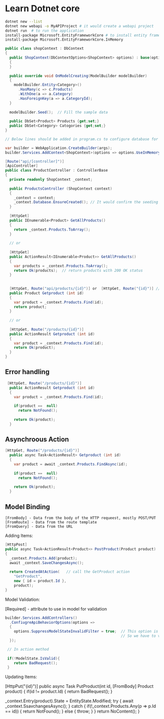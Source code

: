 # Learn Dotnet core 


```bash
dotnet new --list
dotnet new webapi -o MyAPIProject # it would create a webapi project
dotnet run  # to run the application
install-package Microsoft.EntityFrameworkCore # to install entity framework package
install-package Microsoft.EntityFrameworkCore.InMemory
```

```c#
public class shopContext : DbContext
{
  public ShopContext(DbContextOptions<ShopContext> options) : base(options)
  {
  }
  
  public override void OnModelCreating(ModelBuilder modelBuilder)
  {
    modelBuilder.Entity<Category>()
      .HasMany(c => c.Products)
      .WithOne(a => a.Category)
      .HasForeignKey(a => a.CategoryId);
  }
  
  modelBuilder.Seed();  // Fill the sample data
  
  public DbSet<Product> Products {get;set;}
  public DbSet<Category> Catogories {get;set;}
}

// Below lines should be added in program.cs to configure database for entity framework

var builder = WebApplication.CreateBuilder(args);
builder.Services.AddContext<ShopContext>(options => options.UseInMemoryDatabase("Shop"));

```

```c#
[Route("api/[controller]")]
[ApiController]
public class ProductController : ControllerBase
{ 
  private readonly ShopContext _context;
  
  public ProductsController (ShopContext context) 
  {
    _context = context;
    _context.Database.EnsureCreated(); // It would confirm the seeding happen
  }
  
  [HttpGet]
  public IEnumerable<Product> GetAllProducts()
  {
    return _context.Products.ToArray();
  }
  
  // or
  
  [HttpGet]
  public ActionResult<IEnumerable<Product>> GetAllProducts()
  {
    var products = _context.Products.ToArray();
    return Ok(products);  // return products with 200 OK status
  }
  
  
  [HttpGet, Route("api/products/{id}")] or  [HttpGet, Route("{id}")] // since the route is in controller (or ) [HttpGet("{id}")]
  public Product Getproduct (int id)
  {
    var product = _context.Products.Find(id);
    return product;
  }
  
  // or 
  
  [HttpGet, Route("/products/{id}")]
  public ActionResult Getproduct (int id)
  {
    var product = _context.Products.Find(id);
    return Ok(product);
  }
}


```

## Error handling

```c#
 [HttpGet, Route("/products/{id}")]
  public ActionResult Getproduct (int id)
  {
    var product = _context.Products.Find(id);
    
    if(product ==  null)
      return NotFound();
      
    return Ok(product);
  }
```

## Asynchroous Action

```c#
[HttpGet, Route("/products/{id}")]
  public async Task<ActionResult> Getproduct (int id)
  {
    var product = await _context.Products.FindAsync(id);
    
    if(product ==  null)
      return NotFound();
      
    return Ok(product);
  }
```

## Model Binding

```
[FromBody] - Data from the body of the HTTP requeest, mostly POST/PUT
[FromRoute] - Data from the route template
[FromQuery] - Data from the URL

```

Adding Items:

```c#
[HttpPost]
public async Task<ActionResult<Product>> PostProduct(Product product)
{
  _context.Products.Add(product);
  await _context.SaveChangesAsync();
  
  return CreatedAtAction(   // call the GetProduct action
    "GetProduct",
    new { id = product.Id },
    product);
}

```

Model Validation:

[Required] - attribute to use in model for validation

```c#
builder.Services.AddControllers()
  .ConfiugreApiBehaviorOptions(options => 
  {
    options.SuppressModelStateInvalidFilter = true;  // This option is to stop validate on controller level.      
                                                     // So we have to validate in action level as in the next code block
  });
```
```c#
 // In action method
 
 if(!ModelState.IsValid){
    return BadRequest();  
 }
```


Updating Items:

[HttpPut("{id}")]
public async Task<ActionResult> PutProduct(int id, [FromBody] Product product)
{
  if(id != product.Id)
  {
    return BadRequest();
  }
  
  _context.Entry(product).State = EntityState.Modified;
  try
  {
    await _context.SsavchangesAsync();
  }
  catch
  {
    if(!_context.Products.Any(p => p.Id == id))
    {
      return NotFound();
    }
    else
    {
      throw;
    }
  }
  return NoContent();
}
